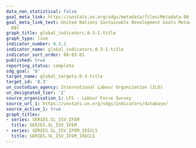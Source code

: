 ```yaml
---
data_non_statistical: false
goal_meta_link: https://unstats.un.org/sdgs/metadata/files/Metadata-08-03-01.pdf
goal_meta_link_text: United Nations Sustainable Development Goals Metadata (PDF 231
  KB)
graph_title: global_indicators.8-3-1-title
graph_type: line
indicator_number: 8.3.1
indicator_name: global_indicators.8-3-1-title
indicator_sort_order: 08-03-01
published: true
reporting_status: complete
sdg_goal: '8'
target_name: global_targets.8-3-title
target_id: '8.3'
un_custodian_agency: International Labour Organization (ILO)
un_designated_tier: '2'
source_organisation_1: LFS - Labour Force Survey
source_url_1: https://unstats.un.org/sdgs/indicators/database/
source_active_1: true
graph_titles:
- series: SERIES.SL_ISV_IFEM
  title: SERIES.SL_ISV_IFEM
- series: SERIES.SL_ISV_IFEM_19ICLS
  title: SERIES.SL_ISV_IFEM_19ICLS
---
```

